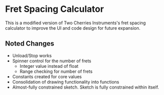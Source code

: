 # Fret Spacing Calculator

This is a modified version of Two Cherries Instruments's fret spacing
calculator to improve the UI and code design for future expansion.

## Noted Changes

* Unload/Stop works
* Spinner control for the number of frets
	* Integer value instead of float
	* Range checking for number of frets
* Constants created for core values
* Consolidation of drawing functionality into functions
* Almost-fully constrained sketch.  Sketch is fully constrained within itself.
